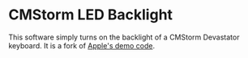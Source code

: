 # CMStorm LED Backlight

This software simply turns on the backlight of a CMStorm Devastator keyboard. It is a fork of [Apple's demo code](https://developer.apple.com/library/mac/samplecode/HID_LED_test_tool/Introduction/Intro.html).

